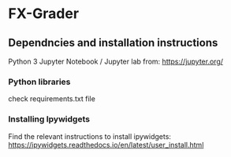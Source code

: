 # FX-Grader

## Dependncies and installation instructions

Python 3
Jupyter Notebook / Jupyter lab from: https://jupyter.org/

### Python libraries
check requirements.txt file

### Installing Ipywidgets
Find the relevant instructions to install ipywidgets: https://ipywidgets.readthedocs.io/en/latest/user_install.html


